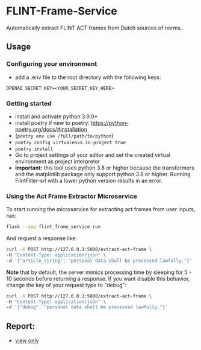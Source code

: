 # FLINT-Frame-Service
Automatically extract FLINT ACT frames from Dutch sources of norms.

## Usage

### Configuring your environment
- add a .env file to the root directory with the following keys:
```
OPENAI_SECRET_KEY=<YOUR_SECRET_KEY_HERE>
```

### Getting started

- install and activate python 3.9.0*
- install poetry if new to poetry: https://python-poetry.org/docs/#installation
- (`poetry env use /full/path/to/python`)
- `poetry config virtualenvs.in-project true`
- `poetry install`
- Go to project settings of your editor and set the created virtual environment as project interpreter
- **Important:** this tool uses python 3.8 or higher because the transformers and the matplotlib package only support python 3.8 or higher. Running
  FlintFiller-srl with a lower python version results in an error.


### Using the Act Frame Extractor Microservice
To start running the microservice for extracting act frames from user inputs, run:

```bash
flask --app flint_frame_service run
```
And request a response like:

```bash
curl -X POST http://127.0.0.1:5000/extract-act-frame \
-H "Content-Type: application/json" \
-d '{"article_string": "personal data shall be processed lawfully."}'
```

**Note** that by default, the server mimics processing time by sleeping for 5 - 10 seconds before returning a response. If you want disable this behavior, change the key of your request type to "debug":

```bash
curl -X POST http://127.0.0.1:5000/extract-act-frame \
-H "Content-Type: application/json" \
-d '{"debug": "personal data shall be processed lawfully."}'
```


## Report:
- [view only](https://www.overleaf.com/read/vwhrjrsnsxrj#6d5464)

